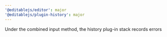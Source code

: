 ```yaml
---
'@editablejs/editor': major
'@editablejs/plugin-history': major
---
```


Under the combined input method, the history plug-in stack records errors
